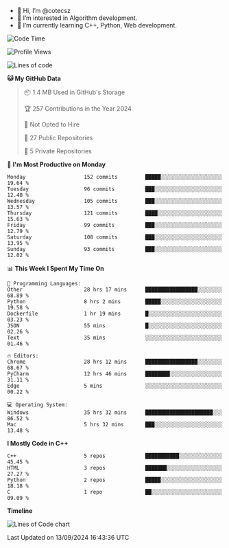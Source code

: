 - 👋 Hi, I’m @cotecsz
- 👀 I’m interested in Algorithm development.
- 🌱 I’m currently learning C++, Python, Web development.

<!---
cotecsz/cotecsz is a ✨ special ✨ repository because its `README.md` (this file) appears on your GitHub profile.
You can click the Preview link to take a look at your changes.
--->

<!--START_SECTION:waka-->
![Code Time](http://img.shields.io/badge/Code%20Time-1%2C713%20hrs%2024%20mins-blue)

![Profile Views](http://img.shields.io/badge/Profile%20Views-0-blue)

![Lines of code](https://img.shields.io/badge/From%20Hello%20World%20I%27ve%20Written-1.2%20million%20lines%20of%20code-blue)

**🐱 My GitHub Data** 

> 📦 1.4 MB Used in GitHub's Storage 
 > 
> 🏆 257 Contributions in the Year 2024
 > 
> 🚫 Not Opted to Hire
 > 
> 📜 27 Public Repositories 
 > 
> 🔑 5 Private Repositories 
 > 
📅 **I'm Most Productive on Monday** 

```text
Monday                   152 commits         █████░░░░░░░░░░░░░░░░░░░░   19.64 % 
Tuesday                  96 commits          ███░░░░░░░░░░░░░░░░░░░░░░   12.40 % 
Wednesday                105 commits         ███░░░░░░░░░░░░░░░░░░░░░░   13.57 % 
Thursday                 121 commits         ████░░░░░░░░░░░░░░░░░░░░░   15.63 % 
Friday                   99 commits          ███░░░░░░░░░░░░░░░░░░░░░░   12.79 % 
Saturday                 108 commits         ███░░░░░░░░░░░░░░░░░░░░░░   13.95 % 
Sunday                   93 commits          ███░░░░░░░░░░░░░░░░░░░░░░   12.02 % 
```


📊 **This Week I Spent My Time On** 

```text
💬 Programming Languages: 
Other                    28 hrs 17 mins      █████████████████░░░░░░░░   68.89 % 
Python                   8 hrs 2 mins        █████░░░░░░░░░░░░░░░░░░░░   19.58 % 
Dockerfile               1 hr 19 mins        █░░░░░░░░░░░░░░░░░░░░░░░░   03.23 % 
JSON                     55 mins             █░░░░░░░░░░░░░░░░░░░░░░░░   02.26 % 
Text                     35 mins             ░░░░░░░░░░░░░░░░░░░░░░░░░   01.46 % 

🔥 Editors: 
Chrome                   28 hrs 12 mins      █████████████████░░░░░░░░   68.67 % 
PyCharm                  12 hrs 46 mins      ████████░░░░░░░░░░░░░░░░░   31.11 % 
Edge                     5 mins              ░░░░░░░░░░░░░░░░░░░░░░░░░   00.22 % 

💻 Operating System: 
Windows                  35 hrs 32 mins      ██████████████████████░░░   86.52 % 
Mac                      5 hrs 32 mins       ███░░░░░░░░░░░░░░░░░░░░░░   13.48 % 
```

**I Mostly Code in C++** 

```text
C++                      5 repos             ███████████░░░░░░░░░░░░░░   45.45 % 
HTML                     3 repos             ███████░░░░░░░░░░░░░░░░░░   27.27 % 
Python                   2 repos             █████░░░░░░░░░░░░░░░░░░░░   18.18 % 
C                        1 repo              ██░░░░░░░░░░░░░░░░░░░░░░░   09.09 % 
```



**Timeline**

![Lines of Code chart](https://raw.githubusercontent.com/cotecsz/cotecsz/master/assets/bar_graph.png)


 Last Updated on 13/09/2024 16:43:36 UTC
<!--END_SECTION:waka-->
